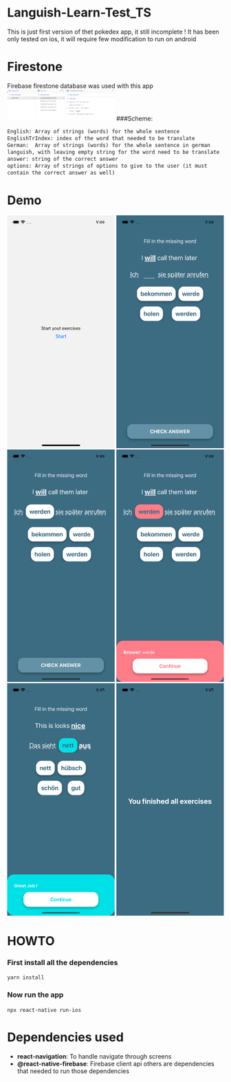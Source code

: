 # Languish-Learn-Test_TS
This is just first version of thet pokedex app, it still incomplete !
It has been only tested on ios, it will require few modification to run on android

# Firestone
Firebase firestone database was used with this app
<img src="/demo/firestone.png" width="250">
###Scheme:
```
English: Array of strings (words) for the whole sentence
EnglishTrIndex: index of the word that needed to be translate
German:  Array of strings (words) for the whole sentence in german languish, with leaving empty string for the word need to be translate
answer: string of the correct answer
options: Array of strings of options to give to the user (it must contain the correct answer as well)
```


# Demo

<img src="/demo/1.png" width="250"> 
<img src="/demo/2.png" width="250"> <img src="/demo/3.png" width="250"> 
<img src="/demo/4.png" width="250"> <img src="/demo/5.png" width="250"> 
<img src="/demo/6.png" width="250">


# HOWTO
### First install all the dependencies
```
yarn install
````

### Now run the app

```
npx react-native run-ios
```

# Dependencies used
- **react-navigation**: To handle navigate through screens
- **@react-native-firebase**: Firebase client api
others are dependencies that needed to run those dependencies
